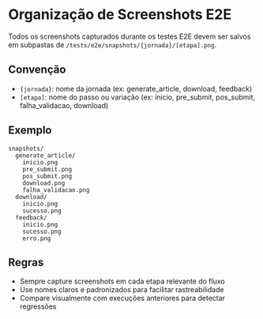 # Organização de Screenshots E2E

Todos os screenshots capturados durante os testes E2E devem ser salvos em subpastas de `/tests/e2e/snapshots/{jornada}/[etapa].png`.

## Convenção
- `{jornada}`: nome da jornada (ex: generate_article, download, feedback)
- `[etapa]`: nome do passo ou variação (ex: inicio, pre_submit, pos_submit, falha_validacao, download)

## Exemplo
```
snapshots/
  generate_article/
    inicio.png
    pre_submit.png
    pos_submit.png
    download.png
    falha_validacao.png
  download/
    inicio.png
    sucesso.png
  feedback/
    inicio.png
    sucesso.png
    erro.png
```

## Regras
- Sempre capture screenshots em cada etapa relevante do fluxo
- Use nomes claros e padronizados para facilitar rastreabilidade
- Compare visualmente com execuções anteriores para detectar regressões 